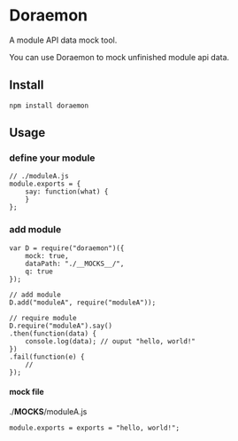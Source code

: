 Doraemon
========

A module API data mock tool.

You can use Doraemon to mock unfinished module api data.

## Install

    npm install doraemon

## Usage

### define your module

    // ./moduleA.js
    module.exports = {
        say: function(what) {
        }
    };


### add module    

    
    var D = require("doraemon")({
        mock: true,
        dataPath: "./__MOCKS__/",
        q: true
    });
    
    // add module
    D.add("moduleA", require("moduleA"));
    
    // require module
    D.require("moduleA").say()
    .then(function(data) {
        console.log(data); // ouput "hello, world!"
    })
    .fail(function(e) {
        //
    }); 

#### mock file

./__MOCKS__/moduleA.js

    module.exports = exports = "hello, world!";
